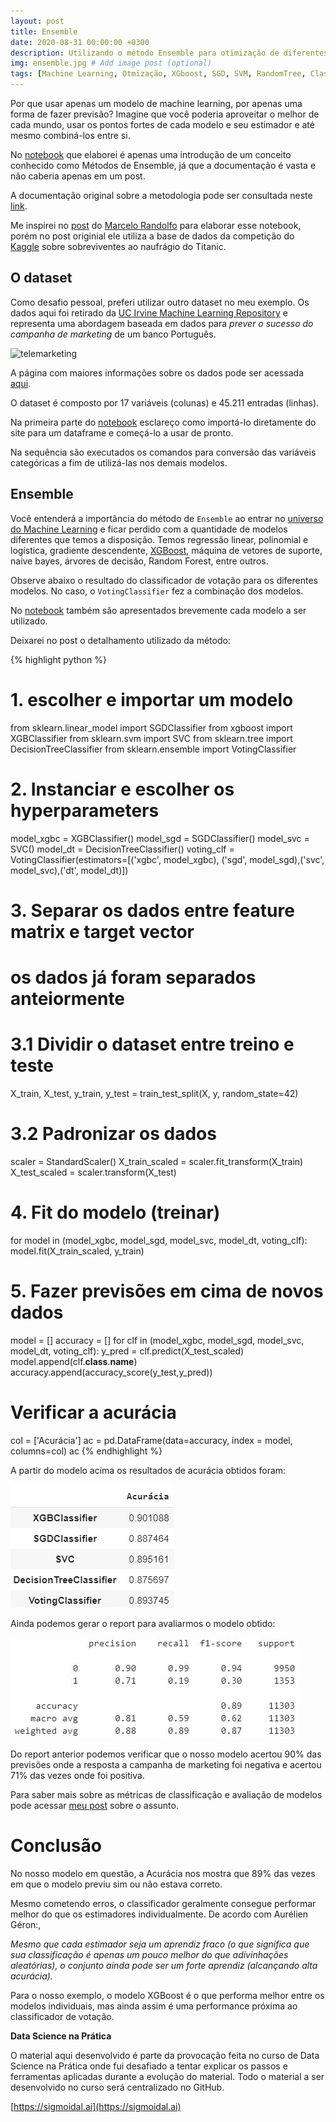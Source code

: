 ```yaml
---
layout: post
title: Ensemble
date: 2020-08-31 00:00:00 +0300
description: Utilizando o método Ensemble para otimização de diferentes modelos de Machine Learning # Add post description (optional)
img: ensemble.jpg # Add image post (optional)
tags: [Machine Learning, Otmização, XGboost, SGD, SVM, RandomTree, Classifiers] # add tag
---
```


Por que usar apenas um modelo de machine learning, por apenas uma forma de fazer previsão? Imagine que você poderia aproveitar o melhor de cada mundo, usar os pontos fortes de cada modelo e seu estimador e até mesmo combiná-los entre si.

No [notebook](https://colab.research.google.com/drive/1nrfXv8t_nLUAzeNzja51Ds8cgZFv8Lsb?usp=sharing) que elaborei é apenas uma introdução de um conceito conhecido como Métodos de Ensemble, já que a documentação é vasta e não caberia apenas em um post.

A documentação original sobre a metodologia pode ser consultada neste [link](https://scikit-learn.org/stable/modules/generated/sklearn.ensemble.VotingClassifier.html).


Me inspirei no [post](https://sigmoidal.ai/metodo-de-ensemble-vantagens-da-combinacao-de-diferentes-estimadores/) do [Marcelo Randolfo](https://www.linkedin.com/in/marcelo-randolfo/) para elaborar esse notebook, porém no post originial ele utiliza a base de dados da competição do [Kaggle](https://www.kaggle.com/c/titanic) sobre sobreviventes ao naufrágio do Titanic.

## O dataset

Como desafio pessoal, preferi utilizar outro dataset no meu exemplo. Os dados aqui foi retirado da [UC Irvine Machine Learning Repository](https://archive.ics.uci.edu/ml/index.php) e representa uma abordagem baseada em dados para *prever o sucesso do campanha de marketing* de um banco Português. 

![telemarketing](https://conteudo.movidesk.com/wp-content/uploads/2019/05/Blog-08-05-Telemarketing.jpg)



A página com maiores informações sobre os dados pode ser acessada [aqui](https://archive.ics.uci.edu/ml/datasets/Bank+Marketing).

O dataset é composto por 17 variáveis (colunas) e 45.211 entradas (linhas).

Na primeira parte do [notebook](https://colab.research.google.com/drive/1nrfXv8t_nLUAzeNzja51Ds8cgZFv8Lsb?usp=sharing) esclareço como importá-lo diretamente do site para um dataframe e começá-lo a usar de pronto.

Na sequência são executados os comandos para conversão das variáveis categóricas a fim de utilizá-las nos demais modelos.

## Ensemble

Você entenderá a importância do método de `Ensemble` ao entrar no [universo do Machine Learning](https://sigmoidal.ai/como-salvar-seu-modelo-de-machine-learning/) e ficar perdido com a quantidade de modelos diferentes que temos a disposição. Temos regressão linear, polinomial e logística, gradiente descendente, [XGBoost](https://sigmoidal.ai/xgboost-aprenda-algoritmo-de-machine-learning-em-python/), máquina de vetores de suporte, naive bayes, árvores de decisão, Random Forest, entre outros.

Observe abaixo o resultado do classificador de votação para os diferentes modelos. No caso, o `VotingClassifier` fez a combinação dos modelos.

No [notebook](https://colab.research.google.com/drive/1nrfXv8t_nLUAzeNzja51Ds8cgZFv8Lsb?usp=sharing) também são apresentados brevemente cada modelo a ser utilizado.

Deixarei no post o detalhamento utilizado da método:

{% highlight python %}
# 1. escolher e importar um modelo
from sklearn.linear_model import SGDClassifier
from xgboost import XGBClassifier
from sklearn.svm import SVC
from sklearn.tree import DecisionTreeClassifier
from sklearn.ensemble import VotingClassifier

# 2. Instanciar e escolher os hyperparameters
model_xgbc = XGBClassifier()
model_sgd = SGDClassifier()
model_svc = SVC()
model_dt = DecisionTreeClassifier()
voting_clf = VotingClassifier(estimators=[('xgbc', model_xgbc), ('sgd', model_sgd),('svc', model_svc),('dt', model_dt)])

# 3. Separar os dados entre feature matrix e target vector 
# os dados já foram separados anteiormente

# 3.1 Dividir o dataset entre treino e teste
X_train, X_test, y_train, y_test = train_test_split(X, y, random_state=42)

# 3.2 Padronizar os dados
scaler = StandardScaler()
X_train_scaled = scaler.fit_transform(X_train)
X_test_scaled = scaler.transform(X_test)

# 4. Fit do modelo (treinar)
for model in (model_xgbc, model_sgd, model_svc, model_dt, voting_clf):
    model.fit(X_train_scaled, y_train)

# 5. Fazer previsões em cima de novos dados
model = []
accuracy = []
for clf in (model_xgbc, model_sgd, model_svc, model_dt, voting_clf):
    y_pred = clf.predict(X_test_scaled)
    model.append(clf.__class__.__name__)
    accuracy.append(accuracy_score(y_test,y_pred))

# Verificar a acurácia
col = ['Acurácia']
ac = pd.DataFrame(data=accuracy, index = model, columns=col)
ac
{% endhighlight %}


A partir do modelo acima os resultados de acurácia obtidos foram:

![Acurácia](/assets/img/Ensemble-acc.JPG)

Ainda podemos gerar o report para avaliarmos o modelo obtido:

![Classification Report](/assets/img/Ensemble-report.JPG)


Do report anterior podemos verificar que o nosso modelo acertou 90% das previsões onde a resposta a campanha de marketing foi negativa e acertou 71% das vezes onde foi positiva.

Para saber mais sobre as métricas de classificação e avaliação de modelos pode acessar [meu post](https://mabittar.github.io/Metricas/) sobre o assunto.

# Conclusão

No nosso modelo em questão, a Acurácia nos mostra que 89% das vezes em que o modelo previu sim ou não estava correto. 


Mesmo cometendo erros, o classificador geralmente consegue performar melhor do que os estimadores individualmente. De acordo com Aurélien Géron:,

*Mesmo que cada estimador seja um aprendiz fraco (o que significa que sua classificação é apenas um pouco melhor do que adivinhações aleatórias), o conjunto ainda pode ser um forte aprendiz (alcançando alta acurácia).*


Para o nosso exemplo, o modelo XGBoost é o que performa melhor entre os modelos individuais, mas ainda assim é uma performance próxima ao classificador de votação.




**Data Science na Prática**

O material aqui desenvolvido é parte da provocação feita no curso de Data Science na Prática onde fui desafiado a tentar explicar os passos e ferramentas aplicadas durante a evolução do material.
Todo o material a ser desenvolvido no curso será centralizado no GitHub. 

[https://sigmoidal.ai](https://sigmoidal.ai)







